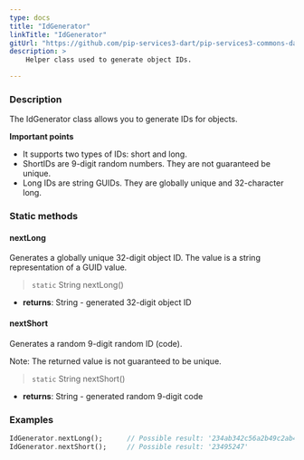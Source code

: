 ```yaml
---
type: docs
title: "IdGenerator"
linkTitle: "IdGenerator"
gitUrl: "https://github.com/pip-services3-dart/pip-services3-commons-dart"
description: > 
    Helper class used to generate object IDs.

---
```


### Description

The IdGenerator class allows you to generate IDs for objects. 

**Important points**

- It supports two types of IDs: short and long.
- ShortIDs are 9-digit random numbers. They are not guaranteed be unique.
- Long IDs are string GUIDs. They are globally unique and 32-character long.

### Static methods

#### nextLong
Generates a globally unique 32-digit object ID.
The value is a string representation of a GUID value.

> `static` String nextLong()

- **returns**: String - generated 32-digit object ID


#### nextShort
Generates a random 9-digit random ID (code).

Note: The returned value is not guaranteed to be unique.

> `static` String nextShort()

- **returns**: String - generated random 9-digit code

### Examples

```dart
IdGenerator.nextLong();      // Possible result: '234ab342c56a2b49c2ab42bf23ff991ac'
IdGenerator.nextShort();     // Possible result: '23495247'
```
